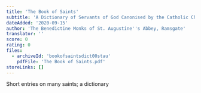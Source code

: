 ```yaml
---
title: 'The Book of Saints'
subtitle: 'A Dictionary of Servants of God Canonised by the Catholic Church: Extracted from the Roman & Other Martyrologies'
dateAdded: '2020-09-15'
author: 'The Benedictine Monks of St. Augustine''s Abbey, Ramsgate'
translator: ''
score: 0
rating: 0
files:
  - archiveId: 'bookofsaintsdict00stau'
    pdfFile: 'The Book of Saints.pdf'
storeLinks: []
---
```


Short entries on many saints; a dictionary
